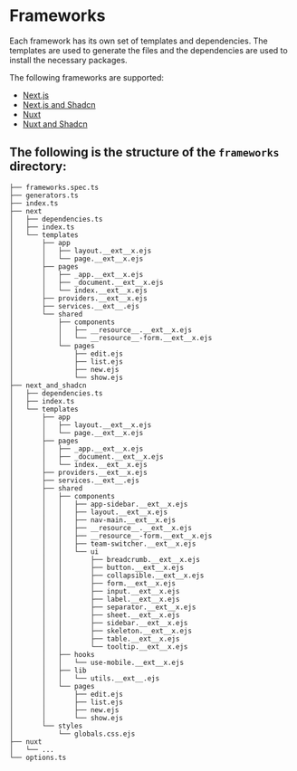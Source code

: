 # Frameworks

Each framework has its own set of templates and dependencies. The templates are used to generate the files and the dependencies are used to install the necessary packages.

The following frameworks are supported:

- [Next.js](frontend-nextjs)
- [Next.js and Shadcn](frontend-nextjs#shadcn)
- [Nuxt](frontend-nuxt)
- [Nuxt and Shadcn](frontend-nuxt#shadcn)

## The following is the structure of the `frameworks` directory:

```
├── frameworks.spec.ts
├── generators.ts
├── index.ts
├── next
│   ├── dependencies.ts
│   ├── index.ts
│   └── templates
│       ├── app
│       │   ├── layout.__ext__x.ejs
│       │   └── page.__ext__x.ejs
│       ├── pages
│       │   ├── _app.__ext__x.ejs
│       │   ├── _document.__ext__x.ejs
│       │   └── index.__ext__x.ejs
│       ├── providers.__ext__x.ejs
│       ├── services.__ext__.ejs
│       └── shared
│           ├── components
│           │   ├── __resource__.__ext__x.ejs
│           │   └── __resource__-form.__ext__x.ejs
│           └── pages
│               ├── edit.ejs
│               ├── list.ejs
│               ├── new.ejs
│               └── show.ejs
├── next_and_shadcn
│   ├── dependencies.ts
│   ├── index.ts
│   └── templates
│       ├── app
│       │   ├── layout.__ext__x.ejs
│       │   └── page.__ext__x.ejs
│       ├── pages
│       │   ├── _app.__ext__x.ejs
│       │   ├── _document.__ext__x.ejs
│       │   └── index.__ext__x.ejs
│       ├── providers.__ext__x.ejs
│       ├── services.__ext__.ejs
│       ├── shared
│       │   ├── components
│       │   │   ├── app-sidebar.__ext__x.ejs
│       │   │   ├── layout.__ext__x.ejs
│       │   │   ├── nav-main.__ext__x.ejs
│       │   │   ├── __resource__.__ext__x.ejs
│       │   │   ├── __resource__-form.__ext__x.ejs
│       │   │   ├── team-switcher.__ext__x.ejs
│       │   │   └── ui
│       │   │       ├── breadcrumb.__ext__x.ejs
│       │   │       ├── button.__ext__x.ejs
│       │   │       ├── collapsible.__ext__x.ejs
│       │   │       ├── form.__ext__x.ejs
│       │   │       ├── input.__ext__x.ejs
│       │   │       ├── label.__ext__x.ejs
│       │   │       ├── separator.__ext__x.ejs
│       │   │       ├── sheet.__ext__x.ejs
│       │   │       ├── sidebar.__ext__x.ejs
│       │   │       ├── skeleton.__ext__x.ejs
│       │   │       ├── table.__ext__x.ejs
│       │   │       └── tooltip.__ext__x.ejs
│       │   ├── hooks
│       │   │   └── use-mobile.__ext__x.ejs
│       │   ├── lib
│       │   │   └── utils.__ext__.ejs
│       │   └── pages
│       │       ├── edit.ejs
│       │       ├── list.ejs
│       │       ├── new.ejs
│       │       └── show.ejs
│       └── styles
│           └── globals.css.ejs
├── nuxt
│   └── ...
└── options.ts
```
